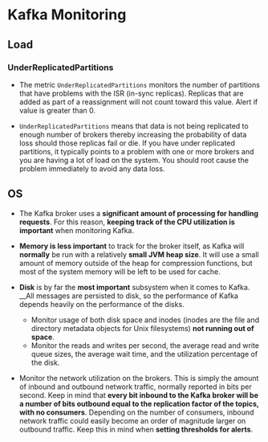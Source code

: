 # Kafka Monitoring

## Load

### UnderReplicatedPartitions

- The metric `UnderReplicatedPartitions` monitors the number of partitions that have problems with the ISR (in-sync replicas). Replicas that are added as part of a reassignment will not count toward this value. Alert if value is greater than 0.

- `UnderReplicatedPartitions` means that data is not being replicated to enough number of brokers thereby increasing the probability of data loss should those replicas fail or die. If you have under replicated partitions, it typically points to a problem with one or more brokers and you are having a lot of load on the system. You should root cause the problem immediately to avoid any data loss.

## OS

- The Kafka broker uses a __significant amount of processing for handling requests__. For this reason, __keeping track of the CPU utilization is important__ when monitoring Kafka.

- __Memory is less important__ to track for the broker itself, as Kafka will __normally__ be run with a relatively __small JVM heap size__. It will use a small amount of memory outside of the heap for compression functions, but most of the system memory will be left to be used for cache.

- __Disk__ is by far the __most important__ subsystem when it comes to Kafka. __All messages are persisted to disk, so the performance of Kafka depends heavily on the performance of the disks.
    - Monitor usage of both disk space and inodes (inodes are the file and directory metadata objects for Unix filesystems) __not running out of space__. 
    - Monitor the reads and writes per second, the average read and write queue sizes, the average wait time, and the utilization percentage of the disk.

- Monitor the network utilization on the brokers. This is simply the amount of inbound and outbound network traffic, normally reported in bits per second. Keep in mind that __every bit inbound to the Kafka broker will be a number of bits outbound equal to the replication factor of the topics, with no consumers__. Depending on the number of consumers, inbound network traffic could easily become an order of magnitude larger on outbound traffic. Keep this in mind when __setting thresholds for alerts__.
